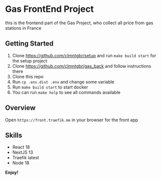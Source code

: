 # Gas FrontEnd Project

this is the frontend part of the Gas Project, who collect all price from gas stations in France

## Getting Started

1. Clone https://github.com/clmntgbr/setup and run `make build start` for the setup project
2. Clone https://github.com/clmntgbr/gas_back and follow instructions there
3. Clone this repo
4. Run `cp .env.dist .env` and change some variable
5. Run `make build start` to start docker
6. You can run `make help` to see all commands available

## Overview

Open `https://front.traefik.me` in your browser for the front app

## Skills

* React 18
* NextJS 13
* Traefik latest
* Node 18

**Enjoy!**
